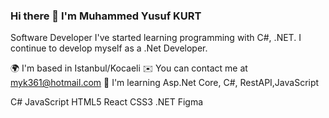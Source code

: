 ### Hi there 👋 I'm Muhammed Yusuf KURT
Software Developer
I've started learning programming with C#, .NET. I continue to develop myself as a .Net Developer.

🌍 I'm based in Istanbul/Kocaeli
✉️ You can contact me at myk361@hotmail.com
🧠 I'm learning Asp.Net Core, C#, RestAPI,JavaScript

C# JavaScript HTML5 React CSS3 .NET Figma
<!--
**MuhammedyusufKurt61/MuhammedyusufKurt61** is a ✨ _special_ ✨ repository because its `README.md` (this file) appears on your GitHub profile.

Here are some ideas to get you started:

- 🔭 I’m currently working on ...
- 🌱 I’m currently learning ...
- 👯 I’m looking to collaborate on ...
- 🤔 I’m looking for help with ...
- 💬 Ask me about ...
- 📫 How to reach me: ...
- 😄 Pronouns: ...
- ⚡ Fun fact: ...
-->
